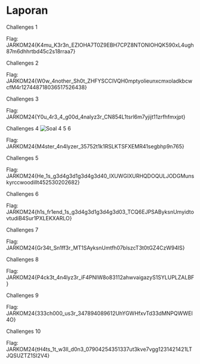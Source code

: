 # Laporan

Challenges 1

Flag: JARKOM24{K4mu_K3r3n_EZIOHA7T0Z9EBH7CPZ8NTONIOHQK590xL4ugh87m6dhhrtbd45c2s18rraa7}

Challenges 2

Flag: JARKOM24{W0w_4nother_Sh0t_ZHFYSCCIVQH0mptyolieunxcmxoladkbcwcfM4r127448718036517526438}

Challenges 3

Flag: JARKOM24{Y0u_4r3_4_g00d_4nalyz3r_CN854L1tsrl6m7yjijt11zrfhfmxjpt}

Challenges 4
![Soal 4 5 6](https://github.com/user-attachments/assets/44e3152d-3338-4afe-94d3-2cfde42f7b56)

Flag: JARKOM24{M4ster_4n4lyzer_35752t1k1RSLKTSFXEMR41segbhp9n765}

Challenges 5

Flag: JARKOM24{He_1s_g3d4g3d1g3d4g3d40_IXUWGIXURHQDOQULJODGMunskyrccwoodillt452530202682}

Challenges 6

Flag: JARKOM24{h1s_fr1end_1s_g3d4g3d1g3d4g3d03_TCQ6EJPSAByksnUmyidtovtudiB4Sur1PXLEKXARLO}

Challenges 7

Flag: JARKOM24{Gr34t_Sn1ff3r_MT1SAyksnUmtfh07blszcT3t0tGZ4CzW94lS}

Challenges 8

Flag: JARKOM24{P4ck3t_4n4lyz3r_iF4PNIW8o83112ahwvaigazyS1SYLUPLZALBF}

Challenges 9

Flag: JARKOM24{333ch000_us3r_347894089612UhYGWHfxvTd33dMNPQWWEI4O}

Challenges 10

Flag: JARKOM24{tH4ts_1t_w3ll_d0n3_07904254351337ut3kve7vgg1231421421LTJQSUZTZ1SI2V4}



